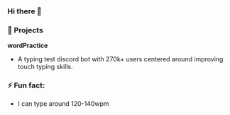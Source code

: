 ### Hi there 👋
### 🔭 Projects
**wordPractice**
- A typing test discord bot with 270k+ users centered around improving touch typing skills.
### ⚡ Fun fact:
- I can type around 120-140wpm
